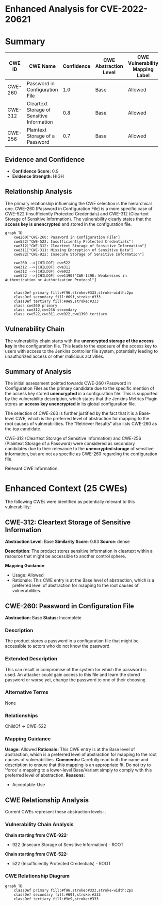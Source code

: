 # Enhanced Analysis for CVE-2022-20621

# Summary
| CWE ID | CWE Name | Confidence | CWE Abstraction Level | CWE Vulnerability Mapping Label | CWE-Vulnerability Mapping Notes |
|---|---|---|---|---|---|
| CWE-260 | Password in Configuration File | 1.0 | Base | Allowed | Primary CWE |
| CWE-312 | Cleartext Storage of Sensitive Information | 0.8 | Base | Allowed | Secondary Candidate |
| CWE-256 | Plaintext Storage of a Password | 0.7 | Base | Allowed | Secondary Candidate |

## Evidence and Confidence

*   **Confidence Score:** 0.9
*   **Evidence Strength:** HIGH

## Relationship Analysis
The primary relationship influencing the CWE selection is the hierarchical one. CWE-260 (Password in Configuration File) is a more specific case of CWE-522 (Insufficiently Protected Credentials) and CWE-312 (Cleartext Storage of Sensitive Information). The vulnerability clearly states that the **access key is unencrypted** and stored in the configuration file.
```mermaid
graph TD
    cwe260["CWE-260: Password in Configuration File"]
    cwe522["CWE-522: Insufficiently Protected Credentials"]
    cwe312["CWE-312: Cleartext Storage of Sensitive Information"]
    cwe311["CWE-311: Missing Encryption of Sensitive Data"]
    cwe922["CWE-922: Insecure Storage of Sensitive Information"]

    cwe260 -->|CHILDOF| cwe522
    cwe312 -->|CHILDOF| cwe311
    cwe312 -->|CHILDOF| cwe922
    cwe522 -->|CHILDOF| cwe1390["CWE-1390: Weaknesses in Authentication or Authorization Protocol"]
    

    classDef primary fill:#f96,stroke:#333,stroke-width:2px
    classDef secondary fill:#69f,stroke:#333
    classDef tertiary fill:#9e9,stroke:#333
    class cwe260 primary
    class cwe312,cwe256 secondary
    class cwe522,cwe311,cwe922,cwe1390 tertiary
```

## Vulnerability Chain
The vulnerability chain starts with the **unencrypted storage of the access key** in the configuration file. This leads to the exposure of the access key to users with access to the Jenkins controller file system, potentially leading to unauthorized access or other malicious activities.

## Summary of Analysis
The initial assessment pointed towards CWE-260 (Password in Configuration File) as the primary candidate due to the specific mention of the access key stored **unencrypted** in a configuration file. This is supported by the vulnerability description, which states that the Jenkins Metrics Plugin stores an **access key unencrypted** in its global configuration file.

The selection of CWE-260 is further justified by the fact that it is a Base-level CWE, which is the preferred level of abstraction for mapping to the root causes of vulnerabilities. The "Retriever Results" also lists CWE-260 as the top candidate.

CWE-312 (Cleartext Storage of Sensitive Information) and CWE-256 (Plaintext Storage of a Password) were considered as secondary candidates due to their relevance to the **unencrypted storage** of sensitive information, but are not as specific as CWE-260 regarding the configuration file.

Relevant CWE Information:

# Enhanced Context (25 CWEs)
The following CWEs were identified as potentially relevant to this vulnerability:

## CWE-312: Cleartext Storage of Sensitive Information
**Abstraction Level**: Base
**Similarity Score**: 0.83
**Source**: dense

**Description**:
The product stores sensitive information in cleartext within a resource that might be accessible to another control sphere.

**Mapping Guidance**:
- Usage: Allowed
- Rationale: This CWE entry is at the Base level of abstraction, which is a preferred level of abstraction for mapping to the root causes of vulnerabilities.

## CWE-260: Password in Configuration File
**Abstraction:** Base
**Status:** Incomplete

### Description
The product stores a password in a configuration file that might be accessible to actors who do not know the password.

### Extended Description
This can result in compromise of the system for which the password is used. An attacker could gain access to this file and learn the stored password or worse yet, change the password to one of their choosing.

### Alternative Terms
None

### Relationships
ChildOf -> CWE-522

### Mapping Guidance
**Usage:** Allowed
**Rationale:** This CWE entry is at the Base level of abstraction, which is a preferred level of abstraction for mapping to the root causes of vulnerabilities.
**Comments:** Carefully read both the name and description to ensure that this mapping is an appropriate fit. Do not try to 'force' a mapping to a lower-level Base/Variant simply to comply with this preferred level of abstraction.
**Reasons:**
- Acceptable-Use


## CWE Relationship Analysis

Current CWEs represent these abstraction levels: .


### Vulnerability Chain Analysis

**Chain starting from CWE-922:**
- 922 (Insecure Storage of Sensitive Information) - ROOT


**Chain starting from CWE-522:**
- 522 (Insufficiently Protected Credentials) - ROOT



### CWE Relationship Diagram

```mermaid
graph TD
    classDef primary fill:#f96,stroke:#333,stroke-width:2px
    classDef secondary fill:#69f,stroke:#333
    classDef tertiary fill:#9e9,stroke:#333
```